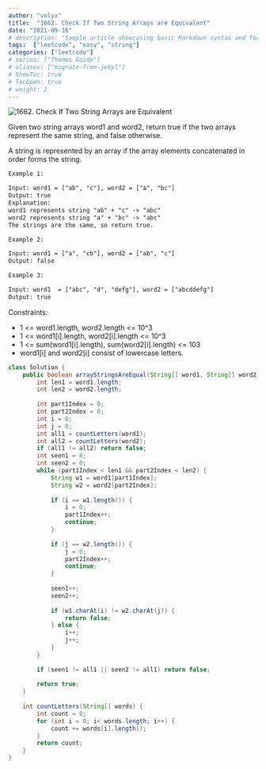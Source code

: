 ```yaml
---
author: "volyx"
title:  "1662. Check If Two String Arrays are Equivalent"
date: "2021-09-16"
# description: "Sample article showcasing basic Markdown syntax and formatting for HTML elements."
tags:  ["leetcode", "easy", "string"]
categories: ["leetcode"]
# series: ["Themes Guide"]
# aliases: ["migrate-from-jekyl"]
# ShowToc: true
# TocOpen: true
# weight: 2
---
```


![1662. Check If Two String Arrays are Equivalent](https://leetcode.com/problems/check-if-two-string-arrays-are-equivalent/)

Given two string arrays word1 and word2, return true if the two arrays represent the same string, and false otherwise.

A string is represented by an array if the array elements concatenated in order forms the string.

```txt
Example 1:

Input: word1 = ["ab", "c"], word2 = ["a", "bc"]
Output: true
Explanation:
word1 represents string "ab" + "c" -> "abc"
word2 represents string "a" + "bc" -> "abc"
The strings are the same, so return true.
```

```txt
Example 2:

Input: word1 = ["a", "cb"], word2 = ["ab", "c"]
Output: false
```

```txt
Example 3:

Input: word1  = ["abc", "d", "defg"], word2 = ["abcddefg"]
Output: true
```

Constraints:

- 1 <= word1.length, word2.length <= 10^3
- 1 <= word1[i].length, word2[i].length <= 10^3
- 1 <= sum(word1[i].length), sum(word2[i].length) <= 103
- word1[i] and word2[i] consist of lowercase letters.

```java
class Solution {
    public boolean arrayStringsAreEqual(String[] word1, String[] word2) {
        int len1 = word1.length;
        int len2 = word2.length;
        
        int part1Index = 0;
        int part2Index = 0;
        int i = 0;
        int j = 0;
        int all1 = countLetters(word1);
        int all2 = countLetters(word2);
        if (all1 != all2) return false;
        int seen1 = 0;
        int seen2 = 0;
        while (part1Index < len1 && part2Index < len2) {
            String w1 = word1[part1Index];
            String w2 = word2[part2Index];
            
            if (i == w1.length()) {
                i = 0;
                part1Index++;
                continue;
            }
            
            if (j == w2.length()) {
                j = 0;
                part2Index++;
                continue;
            }
            
            seen1++;
            seen2++;
            
            if (w1.charAt(i) != w2.charAt(j)) {
                return false;
            } else {
                i++;
                j++;
            }
        }
        
        if (seen1 != all1 || seen2 != all1) return false;
        
        return true;
    }
    
    int countLetters(String[] words) {
        int count = 0;
        for (int i = 0; i< words.length; i++) {
            count += words[i].length();
        }
        return count;
    }
}
```
